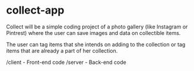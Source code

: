 # collect-app
Collect will be a simple coding project of a photo gallery (like Instagram or Pintrest) where the user can save images and data on collectible items. 

The user can tag items that she intends on adding to the collection or tag items that are already a part of her collection.

/client - Front-end code
/server - Back-end code
